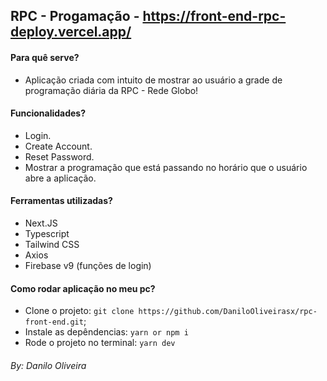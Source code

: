 ## RPC - Progamação - https://front-end-rpc-deploy.vercel.app/

#### Para quê serve?
- Aplicação criada com intuito de mostrar ao usuário a grade de programação diária da RPC - Rede Globo!

#### Funcionalidades?
- Login.
- Create Account.
- Reset Password.
- Mostrar a programação que está passando no horário que o usuário abre a aplicação.

#### Ferramentas utilizadas?
- Next.JS
- Typescript
- Tailwind CSS
- Axios
- Firebase v9 (funções de login)

#### Como rodar aplicação no meu pc?
- Clone o projeto: `git clone https://github.com/DaniloOliveirasx/rpc-front-end.git`;
- Instale as depêndencias: `yarn or npm i`
- Rode o projeto no terminal: `yarn dev`

###### By: Danilo Oliveira
